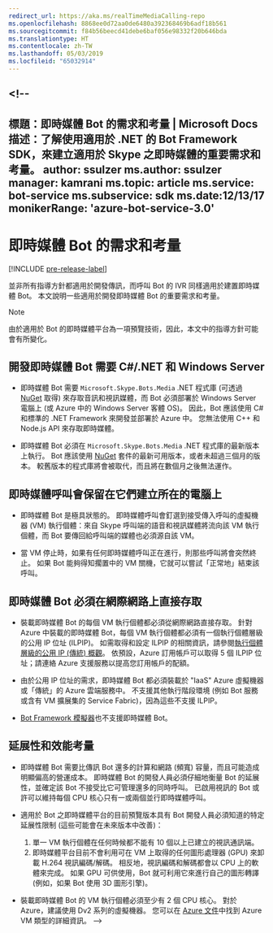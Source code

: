 ```yaml
---
redirect_url: https://aka.ms/realTimeMediaCalling-repo
ms.openlocfilehash: 8868ee0d72aa0de6480a392368469b6adf18b561
ms.sourcegitcommit: f84b56beecd41debe6baf056e98332f20b646bda
ms.translationtype: HT
ms.contentlocale: zh-TW
ms.lasthandoff: 05/03/2019
ms.locfileid: "65032914"
---
```

<a name="--"></a><!--
---
標題：即時媒體 Bot 的需求和考量 | Microsoft Docs 描述：了解使用適用於 .NET 的 Bot Framework SDK，來建立適用於 Skype 之即時媒體的重要需求和考量。
author: ssulzer ms.author: ssulzer manager: kamrani ms.topic: article ms.service: bot-service ms.subservice: sdk ms.date:12/13/17 monikerRange: 'azure-bot-service-3.0'
---

# <a name="requirements-and-considerations-for-real-time-media-bots"></a>即時媒體 Bot 的需求和考量

[!INCLUDE [pre-release-label](../includes/pre-release-label-v3.md)]

並非所有指導方針都適用於開發傳訊，而呼叫 Bot 的 IVR 同樣適用於建置即時媒體 Bot。 本文說明一些適用於開發即時媒體 Bot 的重要需求和考量。 

> [!NOTE]
> 由於適用於 Bot 的即時媒體平台為一項預覽技術，因此，本文中的指導方針可能會有所變化。

## <a name="real-time-media-bot-development-requires-cnet-and-windows-server"></a>開發即時媒體 Bot 需要 C#/.NET 和 Windows Server

- 即時媒體 Bot 需要 `Microsoft.Skype.Bots.Media` .NET 程式庫 (可透過 <a href="https://www.nuget.org/" target="_blank">NuGet</a> 取得) 來存取音訊和視訊媒體，而 Bot 必須部署於 Windows Server 電腦上 (或 Azure 中的 Windows Server 客體 OS)。 因此，Bot 應該使用 C# 和標準的 .NET Framework 來開發並部署於 Azure 中。 您無法使用 C++ 和 Node.js API 來存取即時媒體。

- 即時媒體 Bot 必須在 `Microsoft.Skype.Bots.Media` .NET 程式庫的最新版本上執行。 Bot 應該使用 <a href="https://www.nuget.org/" target="_blank">NuGet</a> 套件的最新可用版本，或者未超過三個月的版本。 較舊版本的程式庫將會被取代，而且將在數個月之後無法運作。

## <a name="real-time-media-calls-stay-on-the-machine-where-they-were-created"></a>即時媒體呼叫會保留在它們建立所在的電腦上

- 即時媒體 Bot 是極具狀態的。 即時媒體呼叫會釘選到接受傳入呼叫的虛擬機器 (VM) 執行個體：來自 Skype 呼叫端的語音和視訊媒體將流向該 VM 執行個體，而 Bot 要傳回給呼叫端的媒體也必須源自該 VM。

- 當 VM 停止時，如果有任何即時媒體呼叫正在進行，則那些呼叫將會突然終止。 如果 Bot 能夠得知擱置中的 VM 關機，它就可以嘗試「正常地」結束該呼叫。

## <a name="real-time-media-bots-must-be-directly-accessible-on-the-internet"></a>即時媒體 Bot 必須在網際網路上直接存取

- 裝載即時媒體 Bot 的每個 VM 執行個體都必須從網際網路直接存取。 針對 Azure 中裝載的即時媒體 Bot，每個 VM 執行個體都必須有一個執行個體層級的公用 IP 位址 (ILPIP)。 如需取得和設定 ILPIP 的相關資訊，請參閱<a href="/azure/virtual-network/virtual-networks-instance-level-public-ip" target="_blank">執行個體層級的公用 IP (傳統) 概觀</a>。 依預設，Azure 訂用帳戶可以取得 5 個 ILPIP 位址；請連絡 Azure 支援服務以提高您訂用帳戶的配額。

- 由於公用 IP 位址的需求，即時媒體 Bot 都必須裝載於 "IaaS" Azure 虛擬機器或「傳統」的 Azure 雲端服務中。 不支援其他執行階段環境 (例如 Bot 服務或含有 VM 擴展集的 Service Fabric)，因為這些不支援 ILPIP。

- [Bot Framework 模擬器](../bot-service-debug-emulator.md)也不支援即時媒體 Bot。

## <a name="scalability-and-performance-considerations"></a>延展性和效能考量

- 即時媒體 Bot 需要比傳訊 Bot 還多的計算和網路 (頻寬) 容量，而且可能造成明顯偏高的營運成本。 即時媒體 Bot 的開發人員必須仔細地衡量 Bot 的延展性，並確定該 Bot 不接受比它可管理還多的同時呼叫。 已啟用視訊的 Bot 或許可以維持每個 CPU 核心只有一或兩個並行即時媒體呼叫。

- 適用於 Bot 之即時媒體平台的目前預覽版本具有 Bot 開發人員必須知道的特定延展性限制 (這些可能會在未來版本中改善)： 
  1. 單一 VM 執行個體在任何時候都不能有 10 個以上已建立的視訊通訊端。
  2. 即時媒體平台目前不會利用可在 VM 上取得的任何圖形處理器 (GPU) 來卸載 H.264 視訊編碼/解碼。 相反地，視訊編碼和解碼都會以 CPU 上的軟體來完成。 如果 GPU 可供使用，Bot 就可利用它來進行自己的圖形轉譯 (例如，如果 Bot 使用 3D 圖形引擎)。

- 裝載即時媒體 Bot 的 VM 執行個體必須至少有 2 個 CPU 核心。 對於 Azure，建議使用 Dv2 系列的虛擬機器。 您可以在 <a href="/azure/virtual-machines/windows/sizes-general" target="_blank">Azure 文件</a>中找到 Azure VM 類型的詳細資訊。 
-->